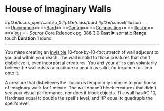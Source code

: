 # House of Imaginary Walls
#pf2e/focus_spell/cantrip_5 #pf2e/class/bard #pf2e/school/illusion 
==[Uncommon](rules/traits/uncommon.md)== ==[Bard](rules/traits/bard.md)== ==[Cantrip](rules/traits/cantrip.md)== ==[Composition](rules/traits/composition.md)== ==[Illusion](rules/traits/illusion.md)== ==[Visual](rules/traits/visual.md)==
*Source* Core Rulebook pg. 386 3.0
**Cast** ► somatic
**Range** touch
**Duration** 1 round

---
You mime creating an [Invisible](../../../Conditions/Invisible.md) 10-foot-by-10-foot stretch of wall adjacent to you and within your reach. The wall is solid to those creatures that don't disbelieve it, even incorporeal creatures. You and your allies can voluntarily believe the wall exists to continue to treat it as solid, for instance to climb onto it.

A creature that disbelieves the illusion is temporarily immune to your house of imaginary walls for 1 minute. The wall doesn't block creatures that didn't see your visual performance, nor does it block objects. The wall has AC 10, Hardness equal to double the spell's level, and HP equal to quadruple the spell's level.